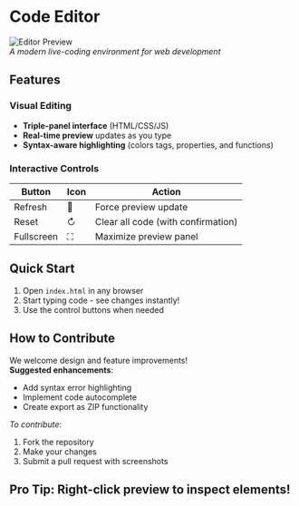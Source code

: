 # Code Editor

![Editor Preview](https://i.imgur.com/editor-screenshot.png)  
*A modern live-coding environment for web development*

## Features

### Visual Editing
- **Triple-panel interface** (HTML/CSS/JS)
- **Real-time preview** updates as you type
- **Syntax-aware highlighting** (colors tags, properties, and functions)

### Interactive Controls
| Button | Icon | Action |
|--------|------|--------|
| Refresh | 🔄 | Force preview update |
| Reset | ↻ | Clear all code (with confirmation) |
| Fullscreen | ⛶ | Maximize preview panel |

## Quick Start
1. Open `index.html` in any browser
2. Start typing code - see changes instantly!
3. Use the control buttons when needed

## How to Contribute
We welcome design and feature improvements!  
**Suggested enhancements**:
- Add syntax error highlighting
- Implement code autocomplete
- Create export as ZIP functionality

*To contribute*:  
1. Fork the repository  
2. Make your changes  
3. Submit a pull request with screenshots

**Pro Tip**: Right-click preview to inspect elements!
---
